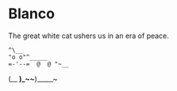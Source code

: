 Blanco
======

The great white cat ushers us in an era of peace.

    ^\__
    "o o"^_____
    =-'--=  @  @ "~__
   (__ __)_~~__)_____~
